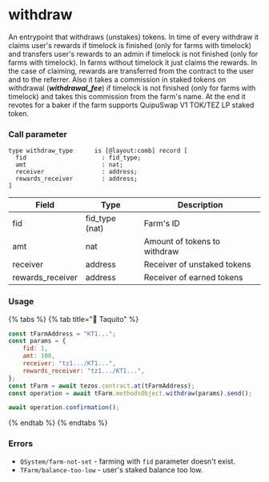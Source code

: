 # withdraw

An entrypoint that withdraws (unstakes) tokens. In time of every withdraw it claims user's rewards if timelock is finished (only for farms with timelock) and transfers user's rewards to an admin if timelock is not finished (only for farms with timelock). In farms without timelock it just claims the rewards. In the case of claiming, rewards are transferred from the contract to the user and to the referrer. Also it takes a commission in staked tokens on withdrawal (_**withdrawal\_fee**_) if timelock is not finished (only for farms with timelock) and takes this commission from the farm's name. At the end it revotes for a baker if the farm supports QuipuSwap V1 TOK/TEZ LP staked token.

### Call parameter

```pascaligo
type withdraw_type      is [@layout:comb] record [
  fid                     : fid_type;
  amt                     : nat;
  receiver                : address;
  rewards_receiver        : address;
]
```

| Field             | Type            | Description                  |
| ----------------- | --------------- | ---------------------------- |
| fid               | fid\_type (nat) | Farm's ID                    |
| amt               | nat             | Amount of tokens to withdraw |
| receiver          | address         | Receiver of unstaked tokens  |
| rewards\_receiver | address         | Receiver of earned tokens    |

### Usage

{% tabs %}
{% tab title="🌮 Taquito" %}
```javascript
const tFarmAddress = "KT1...";
const params = {
    fid: 1,
    amt: 100,
    receiver: "tz1.../KT1...",
    rewards_receiver: "tz1.../KT1...",
};
const tFarm = await tezos.contract.at(tFarmAddress);
const operation = await tFarm.methodsObject.withdraw(params).send();

await operation.confirmation();
```
{% endtab %}
{% endtabs %}

### Errors

* `QSystem/farm-not-set` - farming with `fid` parameter doesn't exist.
* `TFarm/balance-too-low` - user's staked balance too low.
